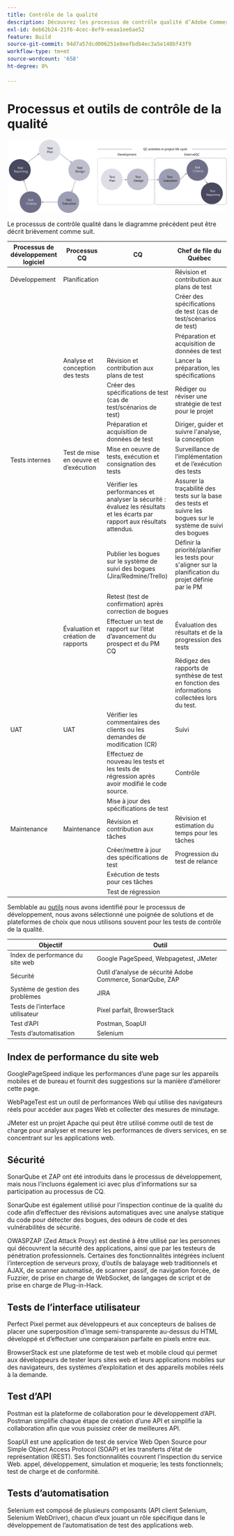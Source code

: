 ```yaml
---
title: Contrôle de la qualité
description: Découvrez les processus de contrôle qualité d’Adobe Commerce liés aux projets d’implémentation.
exl-id: 0eb62b24-21f6-4cec-8ef9-eeaa1ee6ae52
feature: Build
source-git-commit: 94d7a57dcd006251e8eefbdb4ec3a5e140bf43f9
workflow-type: tm+mt
source-wordcount: '658'
ht-degree: 0%

---
```


# Processus et outils de contrôle de la qualité

![Diagramme du processus de contrôle qualité](../../assets/playbooks/quality-control-diagram.svg)

Le processus de contrôle qualité dans le diagramme précédent peut être décrit brièvement comme suit.

<table>
<thead>
  <tr>
    <th>Processus de développement logiciel</th>
    <th>Processus CQ</th>
    <th>CQ</th>
    <th>Chef de file du Québec</th>
  </tr>
</thead>
<tbody>
  <tr>
    <td>Développement</td>
    <td>Planification</td>
    <td></td>
    <td>Révision et contribution aux plans de test</td>
  </tr>
  <tr>
    <td></td>
    <td></td>
    <td></td>
    <td>Créer des spécifications de test (cas de test/scénarios de test)</td>
  </tr>
  <tr>
    <td></td>
    <td></td>
    <td></td>
    <td>Préparation et acquisition de données de test</td>
  </tr>
  <tr>
    <td></td>
    <td>Analyse et conception des tests</td>
    <td>Révision et contribution aux plans de test</td>
    <td>Lancer la préparation, les spécifications</td>
  </tr>
  <tr>
    <td></td>
    <td></td>
    <td>Créer des spécifications de test (cas de test/scénarios de test)</td>
    <td>Rédiger ou réviser une stratégie de test pour le projet</td>
  </tr>
  <tr>
    <td></td>
    <td></td>
    <td>Préparation et acquisition de données de test</td>
    <td> Diriger, guider et suivre l'analyse, la conception</td>
  </tr>
  <tr>
    <td>Tests internes</td>
    <td>Test de mise en oeuvre et d’exécution</td>
    <td>Mise en oeuvre de tests, exécution et consignation des tests</td>
    <td>Surveillance de l’implémentation et de l’exécution des tests</td>
  </tr>
  <tr>
    <td></td>
    <td></td>
    <td>Vérifier les performances et analyser la sécurité : évaluez les résultats et les écarts par rapport aux résultats attendus.</td>
    <td>Assurer la traçabilité des tests sur la base des tests et suivre les bogues sur le système de suivi des bogues</td>
  </tr>
  <tr>
    <td></td>
    <td></td>
    <td>Publier les bogues sur le système de suivi des bogues (Jira/Redmine/Trello)</td>
    <td>Définir la priorité/planifier les tests pour s'aligner sur la planification du projet définie par le PM</td>
  </tr>
  <tr>
    <td></td>
    <td></td>
    <td>Retest (test de confirmation) après correction de bogues</td>
    <td></td>
  </tr>
  <tr>
    <td></td>
    <td>Évaluation et création de rapports</td>
    <td>Effectuer un test de rapport sur l’état d’avancement du prospect et du PM CQ</td>
    <td>Évaluation des résultats et de la progression des tests</td>
  </tr>
  <tr>
    <td></td>
    <td></td>
    <td></td>
    <td>Rédigez des rapports de synthèse de test en fonction des informations collectées lors du test.</td>
  </tr>
  <tr>
    <td>UAT</td>
    <td>UAT</td>
    <td>Vérifier les commentaires des clients ou les demandes de modification (CR)</td>
    <td>Suivi</td>
  </tr>
  <tr>
    <td></td>
    <td></td>
    <td>Effectuez de nouveau les tests et les tests de régression après avoir modifié le code source.</td>
    <td>Contrôle</td>
  </tr>
  <tr>
    <td></td>
    <td></td>
    <td>Mise à jour des spécifications de test</td>
    <td></td>
  </tr>
  <tr>
    <td>Maintenance</td>
    <td>Maintenance</td>
    <td>Révision et contribution aux tâches</td>
    <td>Révision et estimation du temps pour les tâches</td>
  </tr>
  <tr>
    <td></td>
    <td></td>
    <td>Créer/mettre à jour des spécifications de test</td>
    <td>Progression du test de relance</td>
  </tr>
  <tr>
    <td></td>
    <td></td>
    <td>Exécution de tests pour ces tâches</td>
    <td></td>
  </tr>
  <tr>
    <td></td>
    <td></td>
    <td>Test de régression</td>
    <td></td>
  </tr>
</tbody>
</table>

Semblable au [outils](project-management-tools.md) nous avons identifié pour le processus de développement, nous avons sélectionné une poignée de solutions et de plateformes de choix que nous utilisons souvent pour les tests de contrôle de la qualité.

| Objectif | Outil |
|---------------------------|---------------------------------------------------|
| Index de performance du site web | Google PageSpeed, Webpagetest, JMeter |
| Sécurité | Outil d’analyse de sécurité Adobe Commerce, SonarQube, ZAP |
| Système de gestion des problèmes | JIRA |
| Tests de l’interface utilisateur | Pixel parfait, BrowserStack |
| Test d’API | Postman, SoapUI |
| Tests d’automatisation | Selenium |


## Index de performance du site web

GooglePageSpeed indique les performances d’une page sur les appareils mobiles et de bureau et fournit des suggestions sur la manière d’améliorer cette page.

WebPageTest est un outil de performances Web qui utilise des navigateurs réels pour accéder aux pages Web et collecter des mesures de minutage.

JMeter est un projet Apache qui peut être utilisé comme outil de test de charge pour analyser et mesurer les performances de divers services, en se concentrant sur les applications web.

## Sécurité

SonarQube et ZAP ont été introduits dans le processus de développement, mais nous l’incluons également ici avec plus d’informations sur sa participation au processus de CQ.

SonarQube est également utilisé pour l’inspection continue de la qualité du code afin d’effectuer des révisions automatiques avec une analyse statique du code pour détecter des bogues, des odeurs de code et des vulnérabilités de sécurité.

OWASPZAP (Zed Attack Proxy) est destiné à être utilisé par les personnes qui découvrent la sécurité des applications, ainsi que par les testeurs de pénétration professionnels. Certaines des fonctionnalités intégrées incluent l’interception de serveurs proxy, d’outils de balayage web traditionnels et AJAX, de scanner automatisé, de scanner passif, de navigation forcée, de Fuzzier, de prise en charge de WebSocket, de langages de script et de prise en charge de Plug-in-Hack.

## Tests de l’interface utilisateur

Perfect Pixel permet aux développeurs et aux concepteurs de balises de placer une superposition d’image semi-transparente au-dessus du HTML développé et d’effectuer une comparaison parfaite en pixels entre eux.

BrowserStack est une plateforme de test web et mobile cloud qui permet aux développeurs de tester leurs sites web et leurs applications mobiles sur des navigateurs, des systèmes d’exploitation et des appareils mobiles réels à la demande.

## Test d’API

Postman est la plateforme de collaboration pour le développement d’API. Postman simplifie chaque étape de création d’une API et simplifie la collaboration afin que vous puissiez créer de meilleures API.

SoapUI est une application de test de service Web Open Source pour Simple Object Access Protocol (SOAP) et les transferts d’état de représentation (REST). Ses fonctionnalités couvrent l’inspection du service Web. appel, développement, simulation et moquerie; les tests fonctionnels; test de charge et de conformité.

## Tests d’automatisation

Selenium est composé de plusieurs composants (API client Selenium, Selenium WebDriver), chacun d’eux jouant un rôle spécifique dans le développement de l’automatisation de test des applications web.
